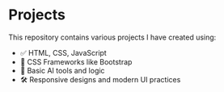 # Projects

This repository contains various projects I have created using:

- ✅ HTML, CSS, JavaScript
- 🎨 CSS Frameworks like Bootstrap
- 🤖 Basic AI tools and logic
- 🛠️ Responsive designs and modern UI practices


